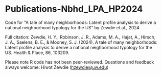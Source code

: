 # Publications-Nbhd_LPA_HP2024
Code for "A tale of many neighborhoods: Latent profile analysis to derive a national neighborhood typology for the US" by Zewdie et al., 2024

Full citation: Zewdie, H. Y., Robinson, J. R., Adams, M. A., Hajat, A., Hirsch, J. A., Saelens, B. E., & Mooney, S. J. (2024). A tale of many neighborhoods: Latent profile analysis to derive a national neighborhood typology for the US. Health & Place, 86, 103209.

Please note R code has not been peer-reviewed. Questions and feedback always welcome: Hiwot Zewdie (hzewdie@uw.edu)
